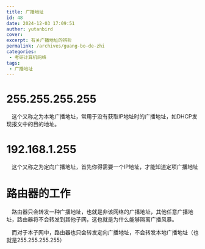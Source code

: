 ```yaml
---
title: 广播地址
id: 48
date: 2024-12-03 17:09:51
auther: yutanbird
cover: 
excerpt: 有关广播地址的辨析
permalink: /archives/guang-bo-de-zhi
categories:
 - 考研计算机网络
tags: 
 - 广播地址
---
```


# 255.255.255.255
&emsp;这个又称之为本地广播地址，常用于没有获取IP地址时的广播地址，如DHCP发现报文中的目的地址。
# 192.168.1.255
&emsp;这个又称之为定向广播地址，首先你得需要一个IP地址，才能知道定项广播地址
# 路由器的工作
&emsp;路由器只会转发一种广播地址，也就是非该网络的广播地址，其他任意广播地址，路由器将不会转发到其他子网，这也就是为什么能够隔离广播风暴。

&emsp;而对于本子网中，路由器也只会转发定向广播地址，不会转发本地广播地址（也就是255.255.255.255）

